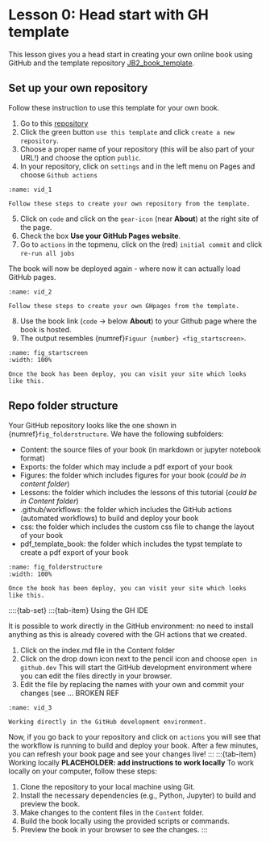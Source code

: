 # Lesson 0: Head start with GH template 

This lesson gives you a head start in creating your own online book using GitHub and the template repository [JB2_book_template](https://github.com/FreekPols/JB2_book_template).


## Set up your own repository

Follow these instruction to use this template for your own book.

1. Go to this [repository](https://github.com/FreekPols/JB2_book_template.git)
2. Click the green button `use this template` and click `create a new repository`.
3. Choose a proper name of your repository (this will be also part of your URL!) and choose the option `public`.
4. In your repository, click on `settings` and in the left menu on Pages and choose `Github actions`

``` {figure} figures/start.*
:name: vid_1

Follow these steps to create your own repository from the template.
```

5. Click on `code` and click on the `gear-icon` (near **About**) at the right site of the page. 
6. Check the box **Use your GitHub Pages website**.
7. Go to `actions` in the topmenu, click on the (red) `initial commit` and click `re-run all jobs`


The book will now be deployed again - where now it can actually load GitHub pages. 

``` {figure} figures/2ndpart.*
:name: vid_2

Follow these steps to create your own GHpages from the template.
```



8. Use the book link  (`code` $\rightarrow$ below **About**) to your Github page where the book is hosted.
9. The output resembles {numref}`Figuur {number} <fig_startscreen>`.

```{figure} figures/startscreen.png
:name: fig_startscreen
:width: 100%

Once the book has been deploy, you can visit your site which looks like this.
```

## Repo folder structure

Your GitHub repository looks like the one shown in {numref}`fig_folderstructure`. We have the following subfolders:

- Content: the source files of your book (in markdown or jupyter notebook format)
- Exports: the folder which may include a pdf export of your book
- Figures: the folder which includes figures for your book (*could be in content folder*)
- Lessons: the folder which includes the lessons of this tutorial (*could be in Content folder*)
- .github/workflows: the folder which includes the GitHub actions (automated workflows) to build and deploy your book
- css: the folder which includes the custom css file to change the layout of your book
- pdf_template_book: the folder which includes the typst template to create a pdf export of your book

```{figure} figures/Folderstructure.png
:name: fig_folderstructure
:width: 100%

Once the book has been deploy, you can visit your site which looks like this.
```

::::{tab-set}
:::{tab-item} Using the GH IDE

It is possible to work directly in the GitHub environment: no need to install anything as this is already covered with the GH actions that we created. 

1. Click on the index.md file in the Content folder
2. Click on the drop down icon next to the pencil icon and choose `open in github.dev` This will start the GitHub development environment where you can edit the files directly in your browser.
3. Edit the file by replacing the names with your own and commit your changes (see  ... BROKEN REF
<!-- {numref}`vid_3`). -->

```{figure} figures/GHdev.*
:name: vid_3

Working directly in the GitHub development environment.
```

Now, if you go back to your repository and click on `actions` you will see that the workflow is running to build and deploy your book. After a few minutes, you can refresh your book page and see your changes live!
:::
:::{tab-item} Working locally
**PLACEHOLDER: add instructions to work locally**
To work locally on your computer, follow these steps:

1. Clone the repository to your local machine using Git.
2. Install the necessary dependencies (e.g., Python, Jupyter) to build and preview the book.
3. Make changes to the content files in the `Content` folder.
4. Build the book locally using the provided scripts or commands.
5. Preview the book in your browser to see the changes.
:::